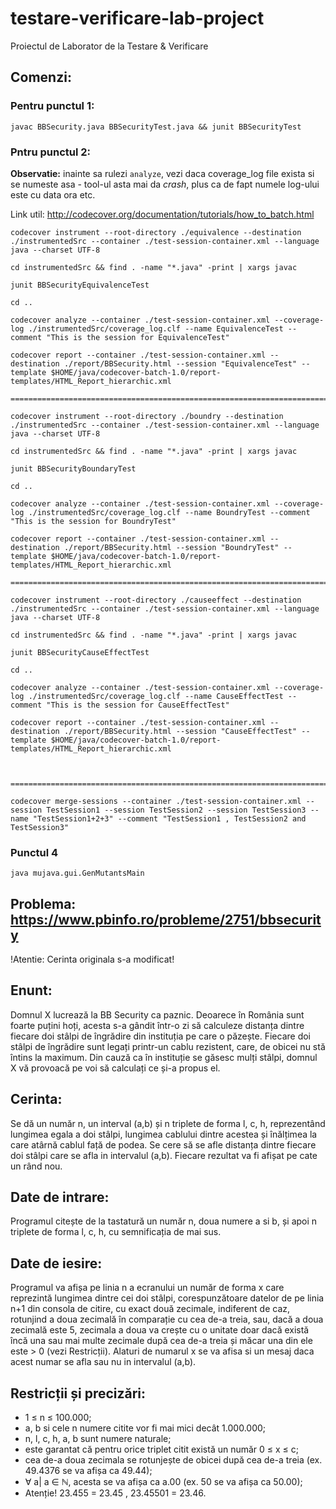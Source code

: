 # testare-verificare-lab-project
Proiectul de Laborator de la Testare &amp; Verificare

## Comenzi:

### Pentru punctul 1:

```
javac BBSecurity.java BBSecurityTest.java && junit BBSecurityTest
```

### Pntru punctul 2:

**Observatie:** inainte sa rulezi `analyze`, vezi daca coverage_log file exista si se numeste asa - tool-ul asta mai da _crash_, plus ca de fapt numele log-ului este cu data ora etc.

Link util: http://codecover.org/documentation/tutorials/how_to_batch.html

```
codecover instrument --root-directory ./equivalence --destination ./instrumentedSrc --container ./test-session-container.xml --language java --charset UTF-8

cd instrumentedSrc && find . -name "*.java" -print | xargs javac

junit BBSecurityEquivalenceTest

cd ..

codecover analyze --container ./test-session-container.xml --coverage-log ./instrumentedSrc/coverage_log.clf --name EquivalenceTest --comment "This is the session for EquivalenceTest"

codecover report --container ./test-session-container.xml --destination ./report/BBSecurity.html --session "EquivalenceTest" --template $HOME/java/codecover-batch-1.0/report-templates/HTML_Report_hierarchic.xml

=====================================================================================

codecover instrument --root-directory ./boundry --destination ./instrumentedSrc --container ./test-session-container.xml --language java --charset UTF-8

cd instrumentedSrc && find . -name "*.java" -print | xargs javac

junit BBSecurityBoundaryTest

cd ..

codecover analyze --container ./test-session-container.xml --coverage-log ./instrumentedSrc/coverage_log.clf --name BoundryTest --comment "This is the session for BoundryTest"

codecover report --container ./test-session-container.xml --destination ./report/BBSecurity.html --session "BoundryTest" --template $HOME/java/codecover-batch-1.0/report-templates/HTML_Report_hierarchic.xml

=====================================================================================

codecover instrument --root-directory ./causeeffect --destination ./instrumentedSrc --container ./test-session-container.xml --language java --charset UTF-8

cd instrumentedSrc && find . -name "*.java" -print | xargs javac

junit BBSecurityCauseEffectTest

cd ..

codecover analyze --container ./test-session-container.xml --coverage-log ./instrumentedSrc/coverage_log.clf --name CauseEffectTest --comment "This is the session for CauseEffectTest"

codecover report --container ./test-session-container.xml --destination ./report/BBSecurity.html --session "CauseEffectTest" --template $HOME/java/codecover-batch-1.0/report-templates/HTML_Report_hierarchic.xml



=====================================================================================

codecover merge-sessions --container ./test-session-container.xml --session TestSession1 --session TestSession2 --session TestSession3 --name "TestSession1+2+3" --comment "TestSession1 , TestSession2 and TestSession3"

```

### Punctul 4

```
java mujava.gui.GenMutantsMain
```


## Problema: https://www.pbinfo.ro/probleme/2751/bbsecurity

!Atentie: Cerinta originala s-a modificat!

## Enunt:

Domnul X lucrează la BB Security ca paznic.
Deoarece în România sunt foarte puțini hoți, acesta s-a gândit într-o zi să calculeze distanța dintre fiecare doi stâlpi de îngrădire din instituția pe care o păzește. Fiecare doi stâlpi de îngrădire sunt legați printr-un cablu rezistent, care, de obicei nu stă întins la maximum.
Din cauză ca în instituție se găsesc mulți stâlpi, domnul X vă provoacă pe voi să calculați ce și-a propus el.


## Cerinta:

Se dă un număr n, un interval (a,b) și n triplete de forma l, c, h, reprezentând lungimea egala a doi stâlpi, lungimea cablului dintre acestea și înălțimea la care atârnă cablul față de podea.
Se cere să se afle distanța dintre fiecare doi stâlpi care se afla in intervalul (a,b).
Fiecare rezultat va fi afișat pe cate un rând nou.


## Date de intrare:

Programul citește de la tastatură un număr n, doua numere a si b, și apoi n triplete de forma l, c, h, cu semnificația de mai sus.


## Date de iesire:

Programul va afișa pe linia n a ecranului un număr de forma x care reprezintă lungimea dintre cei doi stâlpi, corespunzătoare datelor de pe linia n+1 din consola de citire, cu exact două zecimale, indiferent de caz, rotunjind a doua zecimală în comparație cu cea de-a treia, sau, dacă a doua zecimală este 5, zecimala a doua va crește cu o unitate doar dacă există încă una sau mai multe zecimale după cea de-a treia și măcar una din ele este > 0 (vezi Restricții). Alaturi de numarul x se va afisa si un mesaj daca acest numar se afla sau nu in intervalul (a,b).


## Restricții și precizări:

- 1 ≤ n ≤ 100.000;
- a, b si cele n numere citite vor fi mai mici decât 1.000.000;
- n, l, c, h, a, b sunt numere naturale;
- este garantat că pentru orice triplet citit există un număr 0 ≤ x ≤ c;
- cea de-a doua zecimala se rotunjește de obicei după cea de-a treia (ex. 49.4376 se va afișa ca 49.44);
- ∀ a| a ∈ ℕ, acesta se va afișa ca a.00 (ex. 50 se va afișa ca 50.00);
- Atenție! 23.455 = 23.45 , 23.45501 = 23.46.

